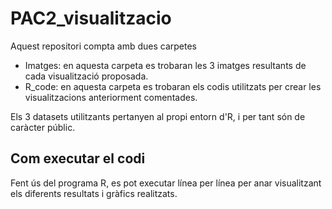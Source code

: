 # PAC2_visualitzacio

Aquest repositori compta amb dues carpetes
- Imatges: en aquesta carpeta es trobaran les 3 imatges resultants de cada visualització proposada. 
- R_code: en aquesta carpeta es trobaran els codis utilitzats per crear les visualitzacions anteriorment comentades.

Els 3 datasets utilitzants pertanyen al propi entorn d'R, i per tant són de caràcter públic. 

## Com executar el codi
Fent ús del programa R, es pot executar línea per línea per anar visualitzant els diferents resultats i gràfics realitzats.
